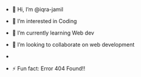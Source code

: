 - 👋 Hi, I’m @iqra-jamil
- 👀 I’m interested in Coding 
- 🌱 I’m currently learning Web dev
- 💞️ I’m looking to collaborate on web development

-
- ⚡ Fun fact: Error 404 Found!!

<!---
iqra-jamil/iqra-jamil is a ✨ special ✨ repository because its `README.md` (this file) appears on your GitHub profile.
You can click the Preview link to take a look at your changes.
--->
